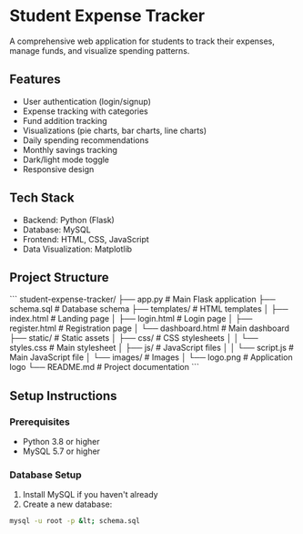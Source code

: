 # Student Expense Tracker

A comprehensive web application for students to track their expenses, manage funds, and visualize spending patterns.

## Features

- User authentication (login/signup)
- Expense tracking with categories
- Fund addition tracking
- Visualizations (pie charts, bar charts, line charts)
- Daily spending recommendations
- Monthly savings tracking
- Dark/light mode toggle
- Responsive design

## Tech Stack

- Backend: Python (Flask)
- Database: MySQL
- Frontend: HTML, CSS, JavaScript
- Data Visualization: Matplotlib

## Project Structure

\`\`\`
student-expense-tracker/
├── app.py                  # Main Flask application
├── schema.sql              # Database schema
├── templates/              # HTML templates
│   ├── index.html          # Landing page
│   ├── login.html          # Login page
│   ├── register.html       # Registration page
│   └── dashboard.html      # Main dashboard
├── static/                 # Static assets
│   ├── css/                # CSS stylesheets
│   │   └── styles.css      # Main stylesheet
│   ├── js/                 # JavaScript files
│   │   └── script.js       # Main JavaScript file
│   └── images/             # Images
│       └── logo.png        # Application logo
└── README.md               # Project documentation
\`\`\`

## Setup Instructions

### Prerequisites

- Python 3.8 or higher
- MySQL 5.7 or higher

### Database Setup

1. Install MySQL if you haven't already
2. Create a new database:

```bash
mysql -u root -p &lt; schema.sql